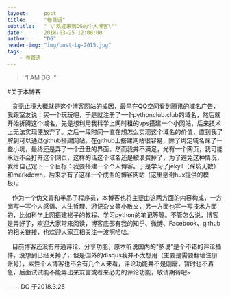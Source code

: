 ```yaml
---
layout:     post
title:      "卷首语"
subtitle:   " \"欢迎来到DG的个人博客\""
date:       2018-03-25 12:00:00
author:     "DG"
header-img: "img/post-bg-2015.jpg"
tags:
    - 卷首语
---
```


> “I AM DG. ”

#关于本博客

    贪无止境大概就是这个博客网站的成因，最早在QQ空间看到腾讯的域名广告，我跟室友说：买一个玩玩吧，于是就注册了一个pythonclub.club的域名，然后就开始折腾这个域名，先是想利用我科学上网时租的vps搭建一个小网站，后来技术上无法实现便放弃了。之后一段时间一直在想怎么实现这个域名的价值，直到我了解到可以通过github搭建网站。在github上搭建网站很容易，除了绑定域名踩了一些小坑，最终还是弄了一个丑丑的界面。然而我并不满足，光有一个网页，我可能永远不会打开这个网页，这样的话这个域名还是被浪费掉了，为了避免这种情况，我给自己定下一个目标：我要搭建一个个人博客。于是学习了jekyll（踩坑无数）和markdown，后来才有了这样一个成型的博客网站（这里感谢hux提供的模板）。
    
    作为一个伪文青和半吊子程序员，本博客也将主要由这两方面的内容构成，一方面写一写个人感悟、人生哲理、游记杂文等小散文，另一方面也写一写技术方面的，比如科学上网搭建梯子的教程、学习python的笔记等等。不管怎么说，博客是弄好了，欢迎大家常来阅读，博客底部有我的知乎、微博、Facebook、github的相关链接，也欢迎大家互相关注一波啊哈哈。
    
    目前博客还没有开通评论、分享功能，原本听说国内的“多说”是个不错的评论插件，没想到已经关掉了，但是国外的disqus我并不太想用（主要是需要翻墙注册账号），索性个人博客也不会有几个人来看，评论功能并不是刚需，暂时也不着急，后面试试能不能弄出来友言或者来必力的评论功能，敬请期待吧~




—— DG 于2018.3.25
